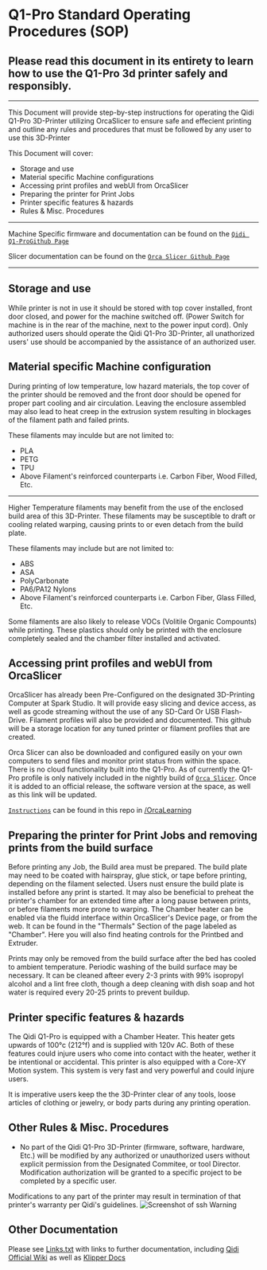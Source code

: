 # Q1-Pro Standard Operating Procedures (SOP)

## Please read this document in its entirety to learn how to use the Q1-Pro 3d printer safely and responsibly.
-------------------------------
This Document will provide step-by-step instructions for operating the Qidi Q1-Pro 3D-Printer utilizing OrcaSlicer to ensure safe and effecient printing and outline any rules and procedures that must be followed by any user to use this 3D-Printer

This Document will cover:

* Storage and use
* Material specific Machine configurations
* Accessing print profiles and webUI from OrcaSlicer
* Preparing the printer for Print Jobs
* Printer specific features & hazards
* Rules & Misc. Procedures
----------
  Machine Specific firmware and documentation can be found on the [`Qidi Q1-ProGithub Page`](https://github.com/QIDITECH/QIDI_Q1_Pro)
  
  Slicer documentation can be found on the [`Orca Slicer Github Page`](https://github.com/SoftFever/OrcaSlicer)

-------------


## Storage and use
While printer is not in use it should be stored with top cover installed, front door closed, and power for the machine switched off. (Power Switch for machine is in the rear of the machine, next to the power input cord).
Only authorized users should operate the Qidi Q1-Pro 3D-Printer, all unathorized users' use should be accompanied by the assistance of an authorized user.

## Material specific Machine configuration
During printing of low temperature, low hazard materials, the top cover of the printer should be removed and the front door should be opened for proper part cooling and air circulation. 
Leaving the enclosure assembled may also lead to heat creep in the extrusion system resulting in blockages of the filament path and failed prints.

These filaments may inculde but are not limited to:

* PLA
* PETG
* TPU
* Above Filament's reinforced counterparts i.e. Carbon Fiber, Wood Filled, Etc.
-----
Higher Temperature filaments may benefit from the use of the enclosed build area of this 3D-Printer. These filaments may be susceptible to draft or cooling related warping, causing prints to or even detach from the build plate.

These filaments may include but are not limited to:
* ABS
* ASA
* PolyCarbonate
* PA6/PA12 Nylons
* Above Filament's reinforced counterparts i.e. Carbon Fiber, Glass Filled, Etc.

Some filaments are also likely to release VOCs (Volitile Organic Compounts) while printing. These plastics should only be printed with the enclosure completely sealed and the chamber filter installed and activated.

## Accessing print profiles and webUI from OrcaSlicer
OrcaSlicer has already been Pre-Configured on the designated 3D-Printing Computer at Spark Studio. It will provide easy slicing and device access, as well as gcode streaming without the use of any SD-Card Or USB Flash-Drive.
Filament profiles will also be provided and documented. This github will be a storage location for any tuned printer or filament profiles that are created.

Orca Slicer can also be downloaded and configured easily on your own computers to send files and monitor print status from within the space. There is no cloud functionality built into the Q1-Pro. 
As of currently the Q1-Pro profile is only natively included in the nightly build of [`Orca Slicer`](https://github.com/SoftFever/OrcaSlicer/releases/tag/nightly-builds). Once it is added to an official release, the software version at the space, as well as this link will be updated.

[`Instructions`](/OrcaLearning) can be found in this repo in [/OrcaLearning](/OrcaLearning)

## Preparing the printer for Print Jobs and removing prints from the build surface
Before printing any Job, the Build area must be prepared. The build plate may need to be coated with hairspray, glue stick, or tape before printing, depending on the filament selected.
Users nust ensure the build plate is installed before any print is started. It may also be beneficial to preheat the printer's chamber for an extended time after a long pause between prints, or before filaments more prone to warping. 
The Chamber heater can be enabled via the fluidd interface within OrcaSlicer's Device page, or from the web. It can be found in the "Thermals" Section of the page labeled as "Chamber". Here you will also find heating controls for the Printbed and Extruder.

Prints may only be removed from the build surface after the bed has cooled to ambient temperature. Periodic washing of the build surface may be necessary. 
It can be cleaned afteer every 2-3 prints with 99% isopropyl alcohol and a lint free cloth, though a deep cleaning with dish soap and hot water is required every 20-25 prints to prevent buildup.

## Printer specific features & hazards
The Qidi Q1-Pro is equipped with a Chamber Heater. This heater gets upwards of 100°c (212°f) and is supplied with 120v AC. Both of these features could injure users who come into contact with the heater, wether it be intentional or accidental.
This printer is also equipped with a Core-XY Motion system. This system is very fast and very powerful and could injure users.

It is imperative users keep the the 3D-Printer clear of any tools, loose articles of clothing or jewelry, or body parts during any printing operation.


## Other Rules & Misc. Procedures


* No part of the Qidi Q1-Pro 3D-Printer (firmware, software, hardware, Etc.) will be modified by any authorized or unauthorized users without explicit permission from the Designated Commitee, or tool Director. 
Modification authorization will be granted to a specific project to be completed by a specific user. 

Modifications to any part of the printer may result in termination of that printer's warranty per Qidi's guidelines.
![Screenshot of ssh Warning](/readme_elements/SSH_Warning_Message.png "Screenshot of SSH Warning Message")


## Other Documentation

Please see [Links.txt](Links.txt) with links to further documentation, including [Qidi Official Wiki](https://wiki.qidi3d.com/en/Q1-Pro) as well as [Klipper Docs](https://www.klipper3d.org/Overview.html)
